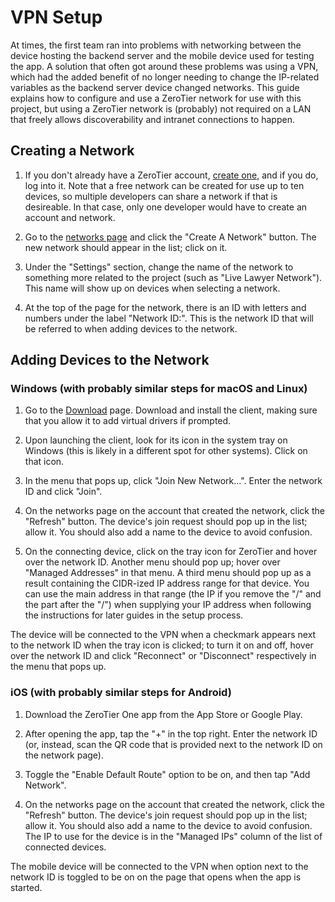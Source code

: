 # VPN Setup

At times, the first team ran into problems with networking between the device hosting the backend server and the mobile device used for testing the app. A solution that often got around these problems was using a VPN, which had the added benefit of no longer needing to change the IP-related variables as the backend server device changed networks. This guide explains how to configure and use a ZeroTier network for use with this project, but using a ZeroTier network is (probably) not required on a LAN that freely allows discoverability and intranet connections to happen.

## Creating a Network

1. If you don't already have a ZeroTier account, [create one](https://my.zerotier.com/login), and if you do, log into it. Note that a free network can be created for use up to ten devices, so multiple developers can share a network if that is desireable. In that case, only one developer would have to create an account and network.

2. Go to the [networks page](https://my.zerotier.com/) and click the "Create A Network" button. The new network should appear in the list; click on it.

3. Under the "Settings" section, change the name of the network to something more related to the project (such as "Live Lawyer Network"). This name will show up on devices when selecting a network.

4. At the top of the page for the network, there is an ID with letters and numbers under the label "Network ID:". This is the network ID that will be referred to when adding devices to the network.

## Adding Devices to the Network

### Windows (with probably similar steps for macOS and Linux)

1. Go to the [Download](https://www.zerotier.com/download/) page. Download and install the client, making sure that you allow it to add virtual drivers if prompted.

2. Upon launching the client, look for its icon in the system tray on Windows (this is likely in a different spot for other systems). Click on that icon.

3. In the menu that pops up, click "Join New Network...". Enter the network ID and click "Join".

4. On the networks page on the account that created the network, click the "Refresh" button. The device's join request should pop up in the list; allow it. You should also add a name to the device to avoid confusion.

5. On the connecting device, click on the tray icon for ZeroTier and hover over the network ID. Another menu should pop up; hover over "Managed Addresses" in that menu. A third menu should pop up as a result containing the CIDR-ized IP address range for that device. You can use the main address in that range (the IP if you remove the "/" and the part after the "/") when supplying your IP address when following the instructions for later guides in the setup process.

The device will be connected to the VPN when a checkmark appears next to the network ID when the tray icon is clicked; to turn it on and off, hover over the network ID and click "Reconnect" or "Disconnect" respectively in the menu that pops up.

### iOS (with probably similar steps for Android)

1. Download the ZeroTier One app from the App Store or Google Play.

2. After opening the app, tap the "+" in the top right. Enter the network ID (or, instead, scan the QR code that is provided next to the network ID on the network page).

3. Toggle the "Enable Default Route" option to be on, and then tap "Add Network".

4. On the networks page on the account that created the network, click the "Refresh" button. The device's join request should pop up in the list; allow it. You should also add a name to the device to avoid confusion. The IP to use for the device is in the "Managed IPs" column of the list of connected devices.

The mobile device will be connected to the VPN when option next to the network ID is toggled to be on on the page that opens when the app is started.
